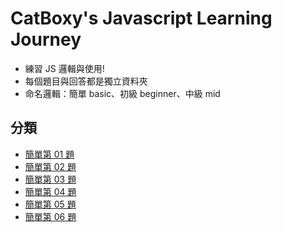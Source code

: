 # CatBoxy's Javascript Learning Journey
- 練習 JS 邏輯與使用!
- 每個題目與回答都是獨立資料夾
- 命名邏輯：簡單 basic、初級 beginner、中級 mid
## 分類
- [簡單第 01 題](./basic-01/)
- [簡單第 02 題](./basic-02/)
- [簡單第 03 題](./basic-03/)
- [簡單第 04 題](./basic-04/)
- [簡單第 05 題](./basic-05/)
- [簡單第 06 題](./basic-06/)
